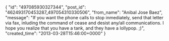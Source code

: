  {
   "id": "497085930327344",
   "post_id": "462493170453287_497054310330506",
   "from_name": "Anibal Jose Baez",
   "message": "If you want the phone calls to stop inmediately, send that letter via fax, inluding the command of cease and desist any/all communications. I hope you realize that you have a tank, and they have a lollypop. ;)",
   "created_time": "2013-03-28T15:46:00+0000"
 }
